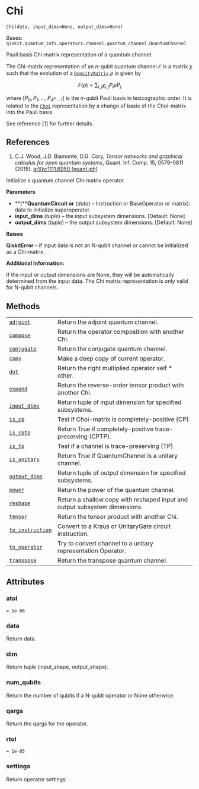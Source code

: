 # Chi

<span id="undefined" />

`Chi(data, input_dims=None, output_dims=None)`

Bases: `qiskit.quantum_info.operators.channel.quantum_channel.QuantumChannel`

Pauli basis Chi-matrix representation of a quantum channel.

The Chi-matrix representation of an $n$-qubit quantum channel $\mathcal{E}$ is a matrix $\chi$ such that the evolution of a [`DensityMatrix`](qiskit.quantum_info.DensityMatrix#qiskit.quantum_info.DensityMatrix "qiskit.quantum_info.DensityMatrix") $\rho$ is given by

$$
\mathcal{E}(ρ) = \sum_{i, j} \chi_{i,j} P_i ρ P_j
$$

where $[P_0, P_1, ..., P_{4^{n}-1}]$ is the $n$-qubit Pauli basis in lexicographic order. It is related to the [`Choi`](qiskit.quantum_info.Choi#qiskit.quantum_info.Choi "qiskit.quantum_info.Choi") representation by a change of basis of the Choi-matrix into the Pauli basis.

See reference \[1] for further details.

## References

1.  C.J. Wood, J.D. Biamonte, D.G. Cory, *Tensor networks and graphical calculus for open quantum systems*, Quant. Inf. Comp. 15, 0579-0811 (2015). [arXiv:1111.6950 \[quant-ph\]](https://arxiv.org/abs/1111.6950)

Initialize a quantum channel Chi-matrix operator.

**Parameters**

*   \*\*(\*\***QuantumCircuit or** (*data*) – Instruction or BaseOperator or matrix): data to initialize superoperator.
*   **input\_dims** (*tuple*) – the input subsystem dimensions. \[Default: None]
*   **output\_dims** (*tuple*) – the output subsystem dimensions. \[Default: None]

**Raises**

**QiskitError** – if input data is not an N-qubit channel or cannot be initialized as a Chi-matrix.

**Additional Information:**

If the input or output dimensions are None, they will be automatically determined from the input data. The Chi matrix representation is only valid for N-qubit channels.

## Methods

|                                                                                                                                            |                                                                            |
| ------------------------------------------------------------------------------------------------------------------------------------------ | -------------------------------------------------------------------------- |
| [`adjoint`](qiskit.quantum_info.Chi.adjoint#qiskit.quantum_info.Chi.adjoint "qiskit.quantum_info.Chi.adjoint")                             | Return the adjoint quantum channel.                                        |
| [`compose`](qiskit.quantum_info.Chi.compose#qiskit.quantum_info.Chi.compose "qiskit.quantum_info.Chi.compose")                             | Return the operator composition with another Chi.                          |
| [`conjugate`](qiskit.quantum_info.Chi.conjugate#qiskit.quantum_info.Chi.conjugate "qiskit.quantum_info.Chi.conjugate")                     | Return the conjugate quantum channel.                                      |
| [`copy`](qiskit.quantum_info.Chi.copy#qiskit.quantum_info.Chi.copy "qiskit.quantum_info.Chi.copy")                                         | Make a deep copy of current operator.                                      |
| [`dot`](qiskit.quantum_info.Chi.dot#qiskit.quantum_info.Chi.dot "qiskit.quantum_info.Chi.dot")                                             | Return the right multiplied operator self \* other.                        |
| [`expand`](qiskit.quantum_info.Chi.expand#qiskit.quantum_info.Chi.expand "qiskit.quantum_info.Chi.expand")                                 | Return the reverse-order tensor product with another Chi.                  |
| [`input_dims`](qiskit.quantum_info.Chi.input_dims#qiskit.quantum_info.Chi.input_dims "qiskit.quantum_info.Chi.input_dims")                 | Return tuple of input dimension for specified subsystems.                  |
| [`is_cp`](qiskit.quantum_info.Chi.is_cp#qiskit.quantum_info.Chi.is_cp "qiskit.quantum_info.Chi.is_cp")                                     | Test if Choi-matrix is completely-positive (CP)                            |
| [`is_cptp`](qiskit.quantum_info.Chi.is_cptp#qiskit.quantum_info.Chi.is_cptp "qiskit.quantum_info.Chi.is_cptp")                             | Return True if completely-positive trace-preserving (CPTP).                |
| [`is_tp`](qiskit.quantum_info.Chi.is_tp#qiskit.quantum_info.Chi.is_tp "qiskit.quantum_info.Chi.is_tp")                                     | Test if a channel is trace-preserving (TP)                                 |
| [`is_unitary`](qiskit.quantum_info.Chi.is_unitary#qiskit.quantum_info.Chi.is_unitary "qiskit.quantum_info.Chi.is_unitary")                 | Return True if QuantumChannel is a unitary channel.                        |
| [`output_dims`](qiskit.quantum_info.Chi.output_dims#qiskit.quantum_info.Chi.output_dims "qiskit.quantum_info.Chi.output_dims")             | Return tuple of output dimension for specified subsystems.                 |
| [`power`](qiskit.quantum_info.Chi.power#qiskit.quantum_info.Chi.power "qiskit.quantum_info.Chi.power")                                     | Return the power of the quantum channel.                                   |
| [`reshape`](qiskit.quantum_info.Chi.reshape#qiskit.quantum_info.Chi.reshape "qiskit.quantum_info.Chi.reshape")                             | Return a shallow copy with reshaped input and output subsystem dimensions. |
| [`tensor`](qiskit.quantum_info.Chi.tensor#qiskit.quantum_info.Chi.tensor "qiskit.quantum_info.Chi.tensor")                                 | Return the tensor product with another Chi.                                |
| [`to_instruction`](qiskit.quantum_info.Chi.to_instruction#qiskit.quantum_info.Chi.to_instruction "qiskit.quantum_info.Chi.to_instruction") | Convert to a Kraus or UnitaryGate circuit instruction.                     |
| [`to_operator`](qiskit.quantum_info.Chi.to_operator#qiskit.quantum_info.Chi.to_operator "qiskit.quantum_info.Chi.to_operator")             | Try to convert channel to a unitary representation Operator.               |
| [`transpose`](qiskit.quantum_info.Chi.transpose#qiskit.quantum_info.Chi.transpose "qiskit.quantum_info.Chi.transpose")                     | Return the transpose quantum channel.                                      |

## Attributes

<span id="undefined" />

### atol

`= 1e-08`

<span id="undefined" />

### data

Return data.

<span id="undefined" />

### dim

Return tuple (input\_shape, output\_shape).

<span id="undefined" />

### num\_qubits

Return the number of qubits if a N-qubit operator or None otherwise.

<span id="undefined" />

### qargs

Return the qargs for the operator.

<span id="undefined" />

### rtol

`= 1e-05`

<span id="undefined" />

### settings

Return operator settings.
